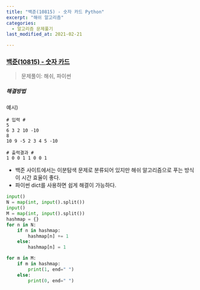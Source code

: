 ```yaml
---
title: "백준(10815) - 숫자 카드 Python"
excerpt: "해쉬 알고리즘"
categories:
  - 알고리즘 문제풀기
last_modified_at: 2021-02-21

---
```


### [백준(10815) - 숫자 카드](https://www.acmicpc.net/problem/10815)

> 문제풀이: 해쉬, 파이썬

##### 해결방법 

예시)

```
# 입력 #
5
6 3 2 10 -10
8
10 9 -5 2 3 4 5 -10

# 출력결과 #
1 0 0 1 1 0 0 1
```

- 백준 사이트에서는 이분탐색 문제로 분류되어 있지만 해쉬 알고리즘으로 푸는 방식이 시간 효율이 좋다.
- 파이썬 dict를 사용하면 쉽게 해결이 가능하다.

```python
input()
N = map(int, input().split())
input()
M = map(int, input().split())
hashmap = {}
for n in N:
    if n in hashmap:
        hashmap[n] += 1
    else:
        hashmap[n] = 1

for m in M:
    if m in hashmap:
        print(1, end=" ")
    else:
        print(0, end=" ")
```